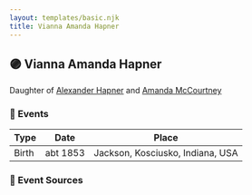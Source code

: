 ```yaml
---
layout: templates/basic.njk
title: Vianna Amanda Hapner
---
```

## 🟣 Vianna Amanda Hapner

Daughter of [Alexander Hapner](/people/6/68586072) and [Amanda McCourtney](/people/5/56501802)

### 📆 Events

Type | Date | Place
------ | ------ | ------
Birth | abt 1853 | Jackson, Kosciusko, Indiana, USA

### 📰 Event Sources
